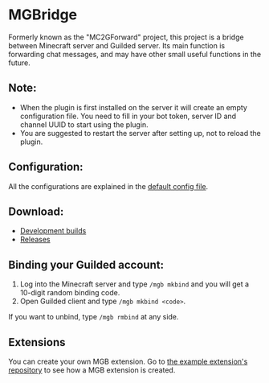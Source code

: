 # MGBridge
Formerly known as the "MC2GForward" project, this project is a bridge between Minecraft server and Guilded server. Its main function is forwarding chat messages, and may have other small useful functions in the future.
## Note:
- When the plugin is first installed on the server it will create an empty configuration file. You need to fill in your bot token, server ID and channel UUID to start using the plugin.
- You are suggested to restart the server after setting up, not to reload the plugin.
## Configuration:
All the configurations are explained in the [default config file](https://github.com/MCUmbrella/MGBridge/blob/main/src/main/resources/config.yml).
## Download:
- [Development builds](https://github.com/MCUmbrella/MGBridge/actions/workflows/maven.yml)
- [Releases](https://github.com/MCUmbrella/MGBridge/releases)
## Binding your Guilded account:
1. Log into the Minecraft server and type `/mgb mkbind` and you will get a 10-digit random binding code.
2. Open Guilded client and type `/mgb mkbind <code>`.

If you want to unbind, type `/mgb rmbind` at any side.
## Extensions
You can create your own MGB extension. Go to [the example extension's repository](https://github.com/MCUmbrella/MGBridgeExt) to see how a MGB extension is created.

